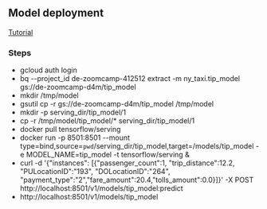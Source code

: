 ## Model deployment
[Tutorial](https://cloud.google.com/bigquery-ml/docs/export-model-tutorial)
### Steps
- gcloud auth login
- bq --project_id de-zoomcamp-412512 extract -m ny_taxi.tip_model gs://de-zoomcamp-d4m/tip_model
- mkdir /tmp/model
- gsutil cp -r gs://de-zoomcamp-d4m/tip_model /tmp/model
- mkdir -p serving_dir/tip_model/1
- cp -r /tmp/model/tip_model/* serving_dir/tip_model/1
- docker pull tensorflow/serving
- docker run -p 8501:8501 --mount type=bind,source=`pwd`/serving_dir/tip_model,target=/models/tip_model -e MODEL_NAME=tip_model -t tensorflow/serving &
- curl -d '{"instances": [{"passenger_count":1, "trip_distance":12.2, "PULocationID":"193", "DOLocationID":"264", "payment_type":"2","fare_amount":20.4,"tolls_amount":0.0}]}' -X POST http://localhost:8501/v1/models/tip_model:predict
- http://localhost:8501/v1/models/tip_model
